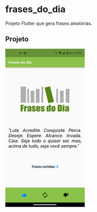 # frases_do_dia

Projeto Flutter que gera frases aleatórias.


## Projeto

<img src="Git-Images/Home.png" width="250" height="500">
